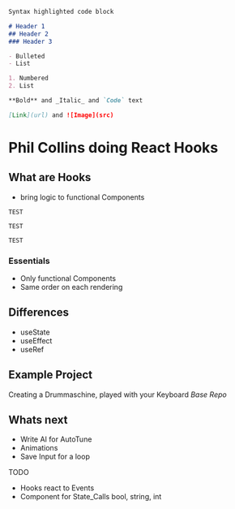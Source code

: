 ```markdown
Syntax highlighted code block

# Header 1
## Header 2
### Header 3

- Bulleted
- List

1. Numbered
2. List

**Bold** and _Italic_ and `Code` text

[Link](url) and ![Image](src)
```


# Phil Collins doing React Hooks

## What are Hooks

- bring logic to functional Components

````
TEST
````

```
TEST
```

```TEST```

### Essentials
- Only functional Components
- Same order on each rendering

## Differences
- useState
- useEffect
- useRef

## Example Project

Creating a Drummaschine, played with your Keyboard
_Base Repo_

## Whats next

- Write AI for AutoTune
- Animations
- Save Input for a loop

TODO
- Hooks react to Events
- Component for State_Calls bool, string, int
